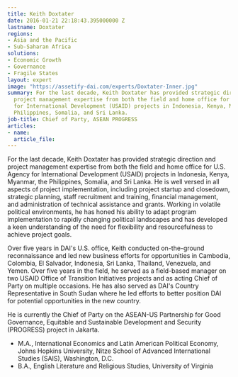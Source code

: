 ```yaml
---
title: Keith Doxtater
date: 2016-01-21 22:18:43.395000000 Z
lastname: Doxtater
regions:
- Asia and the Pacific
- Sub-Saharan Africa
solutions:
- Economic Growth
- Governance
- Fragile States
layout: expert
image: "https://assetify-dai.com/experts/Doxtater-Inner.jpg"
summary: For the last decade, Keith Doxtater has provided strategic direction and
  project management expertise from both the field and home office for U.S. Agency
  for International Development (USAID) projects in Indonesia, Kenya, Myanmar, the
  Philippines, Somalia, and Sri Lanka.
job-title: Chief of Party, ASEAN PROGRESS
articles:
- name: 
  article_file: 
---
```


For the last decade, Keith Doxtater has provided strategic direction and project management expertise from both the field and home office for U.S. Agency for International Development (USAID) projects in Indonesia, Kenya, Myanmar, the Philippines, Somalia, and Sri Lanka. He is well versed in all aspects of project implementation, including project startup and closedown, strategic planning, staff recruitment and training, financial management, and administration of technical assistance and grants. Working in volatile political environments, he has honed his ability to adapt program implementation to rapidly changing political landscapes and has developed a keen understanding of the need for flexibility and resourcefulness to achieve project goals.

Over five years in DAI's U.S. office, Keith conducted on-the-ground reconnaissance and led new business efforts for opportunities in Cambodia, Colombia, El Salvador, Indonesia, Sri Lanka, Thailand, Venezuela, and Yemen. Over five years in the field, he served as a field-based manager on two USAID Office of Transition Initiatives projects and as acting Chief of Party on multiple occasions. He has also served as DAI's Country Representative in South Sudan where he led efforts to better position DAI for potential opportunities in the new country.

He is currently the Chief of Party on the ASEAN-US Partnership for Good Governance, Equitable and Sustainable Development and Security (PROGRESS) project in Jakarta.

* M.A., International Economics and Latin American Political Economy, Johns Hopkins University, Nitze School of Advanced International Studies (SAIS), Washington, D.C.
* B.A., English Literature and Religious Studies, University of Virginia
